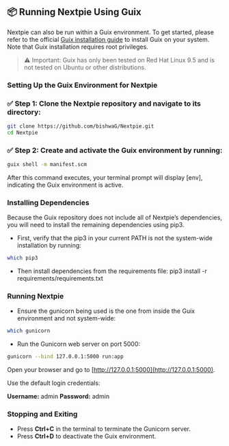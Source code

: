 

## 📦 Running Nextpie Using Guix

Nextpie can also be run within a Guix environment. To get started, please refer to the official [Guix installation guide](https://guix.gnu.org/manual/en/html_node/Installation.html) to install Guix on your system. Note that Guix installation requires root privileges.

> ⚠️ Important: Guix has only been tested on Red Hat Linux 9.5 and is not tested on Ubuntu or other distributions.

### Setting Up the Guix Environment for Nextpie

### ✅ Step 1: Clone the Nextpie repository and navigate to its directory: 
```bash
git clone https://github.com/bishwaG/Nextpie.git 
cd Nextpie
```
### ✅ Step 2: Create and activate the Guix environment by running: 
```bash
guix shell -m manifest.scm
```
After this command executes, your terminal prompt will display [env], indicating the Guix environment is active.

### Installing Dependencies

Because the Guix repository does not include all of Nextpie’s dependencies, you will need to install the remaining dependencies using pip3.

- First, verify that the pip3 in your current PATH is not the system-wide installation by running: 
```bash
which pip3
```
- Then install dependencies from the requirements file: pip3 install -r requirements/requirements.txt

### Running Nextpie

- Ensure the gunicorn being used is the one from inside the Guix environment and not system-wide: 
```bash
which gunicorn 
```
-  Run the Gunicorn web server on port 5000: 
```bash
gunicorn --bind 127.0.0.1:5000 run:app
```
Open your browser and go to [http://127.0.0.1:5000](http://127.0.0.1:5000). 

Use the default login credentials:

**Username:** admin
**Password:** admin

### Stopping and Exiting

* Press **Ctrl+C** in the terminal to terminate the Gunicorn server.
* Press **Ctrl+D** to deactivate the Guix environment.
